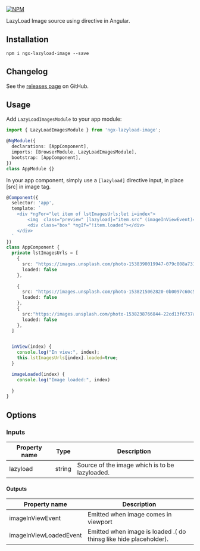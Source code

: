 

[![NPM](https://nodei.co/npm/ngx-lazyload-image.png?downloads=true&downloadRank=true&stars=true)](https://nodei.co/npm/ngx-lazyload-image/)

LazyLoad Image source using directive in Angular.

## Installation

```shell
npm i ngx-lazyload-image --save
```

## Changelog

See the [releases page](https://github.com/jkvora/ngx-lazyload-image/releases) on GitHub.


## Usage

Add `LazyLoadImagesModule` to your app module:

```typescript
import { LazyLoadImagesModule } from 'ngx-lazyload-image';

@NgModule({
  declarations: [AppComponent],
  imports: [BrowserModule, LazyLoadImagesModule],
  bootstrap: [AppComponent],
})
class AppModule {}
```

In your app component, simply use    a `[lazyload]` directive input,  in place [src] in image tag.
```typescript
@Component({
  selector: 'app',
  template: `
    <div *ngFor="let item of lstImagesUrls;let i=index">
        <img  class="preview" [lazyload]="item.src" (imageInViewEvent)="inView(i)" (imageInViewLoadedEvent)="imageLoaded(i)"            alt="Nature Images" />
        <div class="box" *ngIf="!item.loaded"></div>
    </div>
  `
})
class AppComponent {
  private lstImagesUrls = [
    {
      src: "https://images.unsplash.com/photo-1538390019947-079c808a7315?ixlib=rb-0.3.5&ixid=eyJhcHBfaWQiOjEyMDd9&s=f59ae7d8274156b78fc89a2a223f93a3&auto=format&fit=crop&w=668&q=80",
      loaded: false
    },
   
    {
      src: "https://images.unsplash.com/photo-1538215062820-0b0097c60c5f?ixlib=rb-0.3.5&ixid=eyJhcHBfaWQiOjEyMDd9&s=762ae8c9e9c39ee9ea9c7dd50b3c710f&auto=format&fit=crop&w=772&q=80",
      loaded: false
    },
    {
      src:"https://images.unsplash.com/photo-1538238766844-22cd13f6737a?ixlib=rb-0.3.5&s=af15e80003b63cccfb88bef91e3edb46&auto=format&fit=crop&w=889&q=80",
      loaded: false
    },
  ]


  inView(index) {
    console.log("In view:", index);
    this.lstImagesUrls[index].loaded=true;
  }

  imageLoaded(index) {
    console.log("Image loaded:", index)
   
  }
}
```

## Options

### Inputs

| Property name | Type  | Description |
| ------------- | ---- | ----------- |
| lazyload | string | Source of the image which is to be lazyloaded. 


#### Outputs

| Property name | Description |
| ------------- | ------------------ |
| imageInViewEvent  | Emitted when image comes in viewport |
| imageInViewLoadedEvent  | Emitted when image is loaded .( do thinsg like hide placeholder). |


